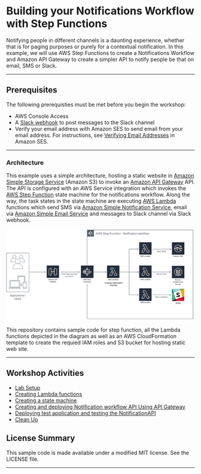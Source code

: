 # Building your Notifications Workflow with Step Functions

Notifying people in different channels is a daunting experience, whether that is for paging purposes or purely for a contextual notification. In this example, we will use AWS Step Functions to create a Notifications Workflow and Amazon API Gateway to create a simpler API to notify people be that on email, SMS or Slack.
___

## Prerequisites

The following prerequisties must be met before you begin the workshop:

- AWS Console Access
- A [Slack webhook](https://api.slack.com/incoming-webhooks#) to post messages to the Slack channel
- Verify your email address with Amazon SES to send email from your email address. For instructions, see [Verifying Email Addresses](https://docs.aws.amazon.com/ses/latest/DeveloperGuide/verify-email-addresses-procedure.html) in Amazon SES. 

___

### Architecture
This example uses a simple architecture, hosting a static website in [Amazon Simple Storage Service](https://aws.amazon.com/s3/) (Amazon S3) to invoke an [Amazon API Gateway](https://aws.amazon.com/api-gateway/) API. The API is configured with an AWS Service integration which invokes the [AWS Step Function](https://aws.amazon.com/step-functions/) state machine for the notifications workflow. Along the way, the task states in the state machine are executing [AWS Lambda](https://aws.amazon.com/lambda/) functions which send SMS via [Amazon Simple Notification Service](https://aws.amazon.com/sns/), email via [Amazon Simple Email Service](https://aws.amazon.com/ses/) and messages to Slack channel via Slack webhook.

![Application Architecture](lab-guides/images/application-architecture.png "Notifications Workflow With Step Functions")

This repository contains sample code for step function, all the Lambda functions depicted in the diagram as well as an AWS CloudFormation template to create the requied IAM roles and S3 bucket for hosting static web site.
___

## Workshop Activities

- [Lab Setup](lab-guides/lab-setup.md)
- [Creating Lambda functions](lab-guides/create-lambda-functions.md)
- [Creating a state machine](lab-guides/create-state-machine.md)
- [Creating and deploying Notification workflow API Using API Gateway](lab-guides/create-api.md)
- [Deploying test application and testing the NotificationAPI](lab-guides/test-application.md)
- [Clean Up](lab-guides/cleanup.md)

## License Summary

This sample code is made available under a modified MIT license. See the LICENSE file.

___